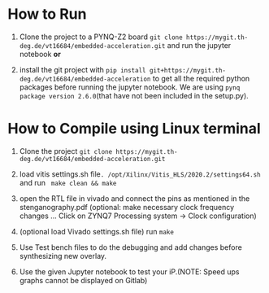# How to Run


1. Clone the project to a PYNQ-Z2 board `git clone https://mygit.th-deg.de/vt16684/embedded-acceleration.git` and run the jupyter notebook **or**

1. install the git project with `pip install git+https://mygit.th-deg.de/vt16684/embedded-acceleration` to get all the required python packages before running the jupyter notebook. We are using `pynq package version 2.6.0`(that have not been included in the setup.py). 

# How to Compile using Linux terminal

1. Clone the project `git clone https://mygit.th-deg.de/vt16684/embedded-acceleration.git`

2. load vitis settings.sh file`. /opt/Xilinx/Vitis_HLS/2020.2/settings64.sh`  and run ` make clean && make`

3. open the RTL file in vivado and connect the pins as mentioned in the stenganography.pdf (optional: make necessary clock frequency changes ... Click on ZYNQ7 Processing system -> Clock configuration)

4. (optional load Vivado settings.sh file) run `make`

5. Use Test bench files to do the debugging and add changes before synthesizing new overlay.

6. Use the given Jupyter notebook to test your iP.(NOTE: Speed ups graphs cannot be displayed on Gitlab)


